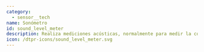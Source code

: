 ```yaml
---
category: 
  - sensor__tech
name: Sonómetro
id: sound_level_meter
description: Realiza mediciones acústicas, normalmente para medir la contaminación acústica.
icon: /dtpr-icons/sound_level_meter.svg
---
```

